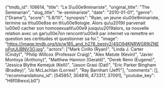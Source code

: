 {"tmdb_id": 108614, "title": "Le S\u00e9minariste", "original_title": "The Seminarian", "slug_title": "le-seminariste", "date": "2010-01-01", "genre": ["Drame"], "score": "5.8/10", "synopsis": "Ryan, un jeune s\u00e9minariste, termine sa th\u00e8se en th\u00e9ologie. Alors qu\u2019il parvenait \u00e0 cacher son homosexualit\u00e9 jusqu\u2019alors, sa nouvelle relation avec un gar\u00e7on rencontr\u00e9 par internet va remettre en question ses certitudes et questionner sa foi.", "image": "https://image.tmdb.org/t/p/w185_and_h278_bestv2/4SO94KNRWGR9jZNEoPotJUBNV3O.jpg", "actors": ["Mark Cirillo (Ryan)", "Linda J. Carter (Cindy)", "Philip Willcox (Professor Craig)", "Alex Matute (Kevin)", "Javier Montoya (Anthony)", "Matthew Hannon (Gerald)", "Derek Renn (Eugene)", "Jessica Blythe Kemejuk (Kelli)", "Jason Grasi (Dat)", "Eric Parker Bingham (Bradley)", "Jo McLachlan (Lorree)", "Ray Barnhart (Jeff)"], "comments": [], "recommandations_id": [545957, 304816, 473317, 37091], "youtube_key": "H6f08wxxLb0"}